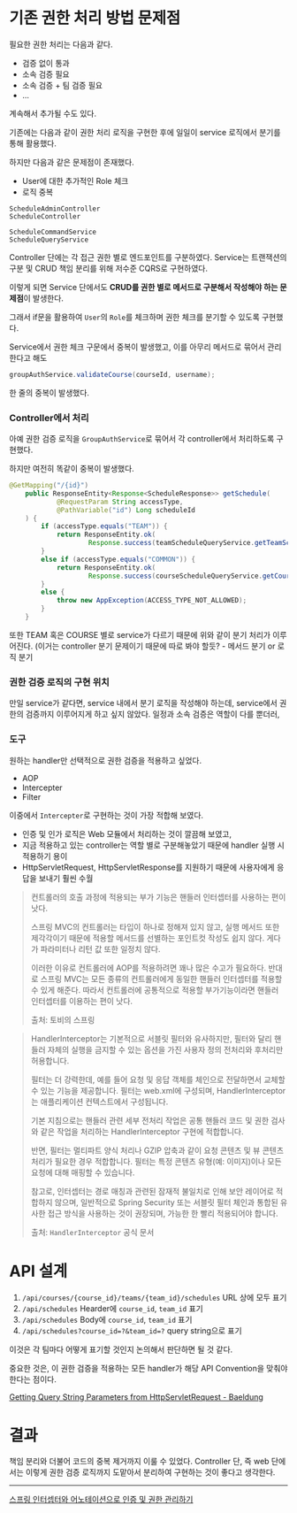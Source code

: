 # 기존 권한 처리 방법 문제점

필요한 권한 처리는 다음과 같다.
- 검증 없이 통과
- 소속 검증 필요
- 소속 검증 + 팀 검증 필요
- ...

계속해서 추가될 수도 있다.

기존에는 다음과 같이 권한 처리 로직을 구현한 후에 일일이 service 로직에서 분기를 통해 활용했다.

하지만 다음과 같은 문제점이 존재했다.
- User에 대한 추가적인 Role 체크
- 로직 중복

```
ScheduleAdminController
ScheduleController

ScheduleCommandService
ScheduleQueryService
```
Controller 단에는 각 접근 권한 별로 엔드포인트를 구분하였다. Service는 트랜잭션의 구분 및 CRUD 책임 분리를 위해 저수준 CQRS로 구현하였다.

이렇게 되면 Service 단에서도 **CRUD를 권한 별로 메서드로 구분해서 작성해야 하는 문제점**이 발생한다.

그래서 if문을 활용하여 `User`의 `Role`를 체크하며 권한 체크를 분기할 수 있도록 구현했다.

Service에서 권한 체크 구문에서 중복이 발생했고, 이를 아무리 메서드로 묶어서 관리한다고 해도 
```java
groupAuthService.validateCourse(courseId, username);
```
한 줄의 중복이 발생했다.

### Controller에서 처리

아예 권한 검증 로직을 `GroupAuthService`로 묶어서 각 controller에서 처리하도록 구현했다.

하지만 여전히 똑같이 중복이 발생했다.

```java
@GetMapping("/{id}")
    public ResponseEntity<Response<ScheduleResponse>> getSchedule(
            @RequestParam String accessType,
            @PathVariable("id") Long scheduleId
    ) {
        if (accessType.equals("TEAM")) {
            return ResponseEntity.ok(
                    Response.success(teamScheduleQueryService.getTeamSchedule(scheduleId)));
        }
        else if (accessType.equals("COMMON")) {
            return ResponseEntity.ok(
                    Response.success(courseScheduleQueryService.getCourseSchedule(scheduleId)));
        }
        else {
            throw new AppException(ACCESS_TYPE_NOT_ALLOWED);
        }
    }
```

또한 TEAM 혹은 COURSE 별로 service가 다르기 때문에 위와 같이 분기 처리가 이루어진다.
(이거는 controller 분기 문제이기 때문에 따로 봐야 할듯? - 메서드 분기 or 로직 분기

### 권한 검증 로직의 구현 위치

만일 service가 같다면, service 내에서 분기 로직을 작성해야 하는데, service에서 권한의 검증까지 이루어지게 하고 싶지 않았다. 일정과 소속 검증은 역할이 다를 뿐더러, 

### 도구

원하는 handler만 선택적으로 권한 검증을 적용하고 싶었다.
- AOP
- Intercepter
- Filter

이중에서 `Intercepter`로 구현하는 것이 가장 적합해 보였다.
- 인증 및 인가 로직은 Web 모듈에서 처리하는 것이 깔끔해 보였고,
- 지금 적용하고 있는 controller는 역할 별로 구분해놓았기 때문에 handler 실행 시 적용하기 용이
- HttpServletRequest, HttpServletResponse를 지원하기 때문에 사용자에게 응답을 보내기 훨씬 수월

> 컨트롤러의 호출 과정에 적용되는 부가 기능은 핸들러 인터셉터를 사용하는 편이 낫다.
>
> 스프링 MVC의 컨트롤러는 타입이 하나로 정해져 있지 않고, 실행 메서드 또한 제각각이기 때문에 적용할 메서드를 선별하는 포인트컷 작성도 쉽지 않다. 게다가 파라미터나 리턴 값 또한 일정치 않다.
>
> 이러한 이유로 컨트롤러에 AOP를 적용하려면 꽤나 많은 수고가 필요하다. 반대로 스프링 MVC는 모든 종류의 컨트롤러에게 동일한 핸들러 인터셉터를 적용할 수 있게 해준다. 따라서 컨트롤러에 공통적으로 적용할 부가기능이라면 핸들러 인터셉터를 이용하는 편이 낫다.
> 
> 출처: 토비의 스프링

> HandlerInterceptor는 기본적으로 서블릿 필터와 유사하지만, 필터와 달리 핸들러 자체의 실행을 금지할 수 있는 옵션을 가진 사용자 정의 전처리와 후처리만 허용합니다.
>
> 필터는 더 강력한데, 예를 들어 요청 및 응답 객체를 체인으로 전달하면서 교체할 수 있는 기능을 제공합니다. 필터는 web.xml에 구성되며, HandlerInterceptor는 애플리케이션 컨텍스트에서 구성됩니다.
>
> 기본 지침으로는 핸들러 관련 세부 전처리 작업은 공통 핸들러 코드 및 권한 검사와 같은 작업을 처리하는 HandlerInterceptor 구현에 적합합니다.
>
> 반면, 필터는 멀티파트 양식 처리나 GZIP 압축과 같이 요청 콘텐츠 및 뷰 콘텐츠 처리가 필요한 경우 적합합니다. 필터는 특정 콘텐츠 유형(예: 이미지)이나 모든 요청에 대해 매핑할 수 있습니다.
>
> 참고로, 인터셉터는 경로 매칭과 관련된 잠재적 불일치로 인해 보안 레이어로 적합하지 않으며, 일반적으로 Spring Security 또는 서블릿 필터 체인과 통합된 유사한 접근 방식을 사용하는 것이 권장되며, 가능한 한 빨리 적용되어야 합니다.
>
> 출처: `HandlerInterceptor` 공식 문서

# API 설계

1. `/api/courses/{course_id}/teams/{team_id}/schedules`
    URL 상에 모두 표기
2. `/api/schedules`
    Hearder에 `course_id`, `team_id` 표기
3. `/api/schedules`
    Body에 `course_id`, `team_id` 표기
4. `/api/schedules?course_id=?&team_id=?`
    query string으로 표기

이것은 각 팀마다 어떻게 표기할 것인지 논의해서 판단하면 될 것 같다.

중요한 것은, 이 권한 검증을 적용하는 모든 handler가 해당 API Convention을 맞춰야 한다는 점이다.

[Getting Query String Parameters from HttpServletRequest - Baeldung](https://www.baeldung.com/java-httpservletrequest-get-query-parameters)

# 결과

책임 분리와 더불어 코드의 중복 제거까지 이룰 수 있었다.
Controller 단, 즉 web 단에서는 이렇게 권한 검증 로직까지 도맡아서 분리하여 구현하는 것이 좋다고 생각한다.

---

[스프링 인터셉터와 어노테이션으로 인증 및 권한 관리하기](https://willseungh0.tistory.com/84)


